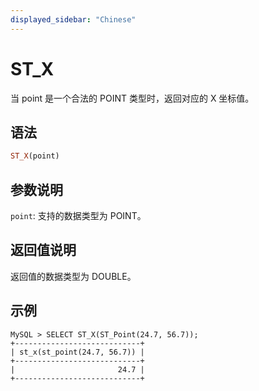 ```yaml
---
displayed_sidebar: "Chinese"
---
```


# ST_X



当 point 是一个合法的 POINT 类型时，返回对应的 X 坐标值。

## 语法

```Haskell
ST_X(point)
```

## 参数说明

`point`: 支持的数据类型为 POINT。

## 返回值说明

返回值的数据类型为 DOUBLE。

## 示例

```Plain Text
MySQL > SELECT ST_X(ST_Point(24.7, 56.7));
+----------------------------+
| st_x(st_point(24.7, 56.7)) |
+----------------------------+
|                       24.7 |
+----------------------------+
```
